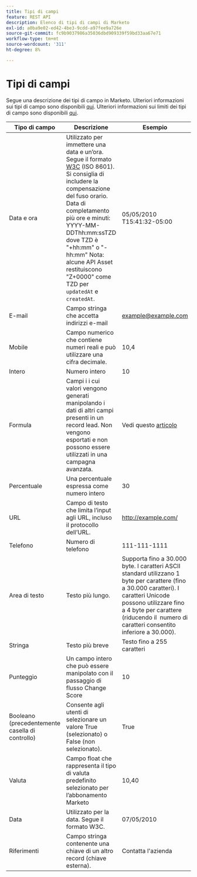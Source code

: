 ```yaml
---
title: Tipi di campi
feature: REST API
description: Elenco di tipi di campi di Marketo
exl-id: a0ba9e02-ed42-4be3-9cdd-a97fee9a726e
source-git-commit: fc9b9037986a35036dbd909339f59bd33aa67e71
workflow-type: tm+mt
source-wordcount: '311'
ht-degree: 8%

---
```


# Tipi di campi

Segue una descrizione dei tipi di campo in Marketo. Ulteriori informazioni sui tipi di campo sono disponibili [qui](https://experienceleague.adobe.com/it/docs/marketo/using/product-docs/administration/field-management/custom-field-type-glossary). Ulteriori informazioni sui limiti dei tipi di campo sono disponibili [qui](https://nation.marketo.com/t5/knowledgebase/marketo-field-limits-by-field-type/ta-p/251613).

| Tipo di campo | Descrizione | Esempio |
| --- | --- | --- |
| Data e ora | Utilizzato per immettere una data e un’ora. Segue il formato [W3C](https://www.w3.org/TR/NOTE-datetime) (ISO 8601). Si consiglia di includere la compensazione del fuso orario. Data di completamento più ore e minuti: YYYY-MM-DDThh:mm:ssTZD dove TZD è &quot;+hh:mm&quot; o &quot;-hh:mm&quot; Nota: alcune API Asset restituiscono &quot;Z+0000&quot; come TZD per `updatedAt` e `createdAt`. | 05/05/2010 T15:41:32-05:00 |
| E-mail | Campo stringa che accetta indirizzi e-mail | example@example.com |
| Mobile | Campo numerico che contiene numeri reali e può utilizzare una cifra decimale. | 10,4 |
| Intero | Numero intero | 10 |
| Formula | Campi i i cui valori vengono generati manipolando i dati di altri campi presenti in un record lead. Non vengono esportati e non possono essere utilizzati in una campagna avanzata. | Vedi questo [articolo](https://experienceleague.adobe.com/it/docs/marketo/using/product-docs/administration/field-management/create-and-use-a-concatenated-string-formula-field) |
| Percentuale | Una percentuale espressa come numero intero | 30 |
| URL | Campo di testo che limita l’input agli URL, incluso il protocollo dell’URL. | http://example.com/ |
| Telefono | Numero di telefono | 111-111-1111 |
| Area di testo | Testo più lungo. | Supporta fino a 30.000 byte. I caratteri ASCII standard utilizzano 1 byte per carattere (fino a 30.000 caratteri). I caratteri Unicode possono utilizzare fino a 4 byte per carattere (riducendo il  numero di caratteri consentito inferiore a 30.000). |
| Stringa | Testo più breve | Testo fino a 255 caratteri |
| Punteggio | Un campo intero che può essere manipolato con il passaggio di flusso Change Score | 10 |
| Booleano (precedentemente casella di controllo) | Consente agli utenti di selezionare un valore True (selezionato) o False (non selezionato). | True |
| Valuta | Campo float che rappresenta il tipo di valuta predefinito selezionato per l’abbonamento Marketo | 10,40 |
| Data | Utilizzato per la data. Segue il formato W3C. | 07/05/2010 |
| Riferimenti | Campo stringa contenente una chiave di un altro record (chiave esterna). | Contatta l&#39;azienda |
